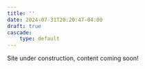 ```yaml
---
title: ''
date: 2024-07-31T20:20:47-04:00
draft: true
cascade:
    type: default
---
```

Site under construction, content coming soon!